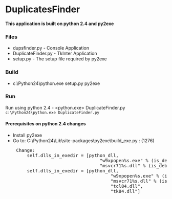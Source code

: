 DuplicatesFinder
=============



**This application is built on python 2.4 and py2exe**


### Files ###
* dupsfinder.py - Console Application
* DuplicateFinder.py - TkInter Application
* setup.py - The setup file required by py2exe
    
### Build ###
* c:\Python24\python.exe setup.py py2exe

### Run ###
Run using python 2.4 - <python.exe> DuplicateFinder.py
<code>c:\Python24\python.exe DuplicateFinder.py</code>


#### Prerequisites on python 2.4 changes ####
* Install py2exe
* Go to: C:\Python24\Lib\site-packages\py2exe\build_exe.py : (1276)
<pre>
    Change:
        self.dlls_in_exedir = [python_dll,
                                   "w9xpopen%s.exe" % (is_debug_build and "_d" or ""),
                                   "msvcr71%s.dll" % (is_debug_build and "d" or "")]
        self.dlls_in_exedir = [python_dll,
                                       "w9xpopen%s.exe" % (is_debug_build and "_d" or ""),
                                       "msvcr71%s.dll" % (is_debug_build and "d" or ""),
                                       "tcl84.dll",
                                       "tk84.dll"]
  </pre>

